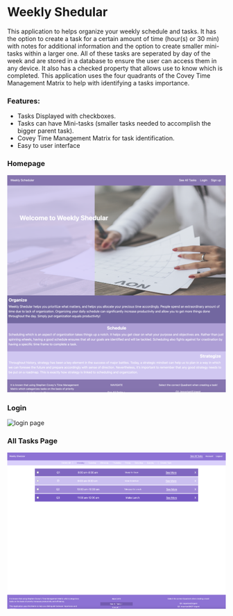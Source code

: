 # Weekly Shedular

This application to helps organize your weekly schedule and tasks. It has the option to create a task for a certain amount of time (hour(s) or 30 min) with notes for additional information and the option to create smaller mini-tasks within a larger one. All of these tasks are seperated by day of the week and are stored in a database to ensure the user can access them in any device. It also has a checked property that allows use to know which is completed. This application uses the four quadrants of the Covey Time Management Matrix to help with identifying a tasks importance. 

### Features:
- Tasks Displayed with checkboxes.
- Tasks can have Mini-tasks (smaller tasks needed to accomplish the bigger parent task).
- Covey Time Management Matrix for task identification.
- Easy to user interface

### Homepage

![homepage](mediaPics/homepage.png)

### Login

![login page](mediaPics/login-page.png)

### All Tasks Page

![all pages](mediaPics/all-tasks-with-tasks.png)


